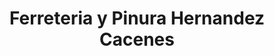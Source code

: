 ---
title: "Ferreteria y Pinura Hernandez Cacenes"
url: /los-alcarrizos/ferreteria-y-pinura-hernandez-cacenes/
shop: Eisenwaren
---